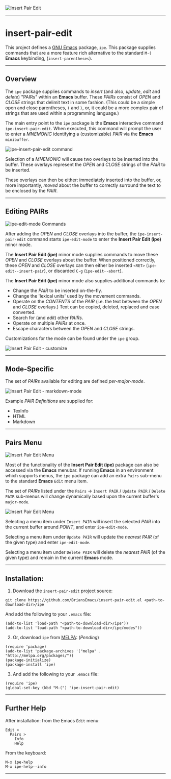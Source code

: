 ![Insert Pair Edit](doc/insert-pair-edit.gif)

----------------------------------------------------------------------
# insert-pair-edit

This project defines a 
[GNU Emacs](https://www.gnu.org/software/emacs/) package, `ipe`.  This
package supplies commands that are a more feature rich alternative to
the standard `M-(` **Emacs** keybinding, (`insert-parentheses`).

----------------------------------------------------------------------
## Overview

The `ipe` package supplies commands to _insert_ (and also, _update_,
_edit_ and _delete_) "PAIRs" within an **Emacs** buffer.  These
_PAIRs_ consist of _OPEN_ and _CLOSE_ strings that delimit text in
some fashion.  (This could be a simple open and close parentheses, `(`
and `)`, or, it could be a more complex pair of strings that are used
within a programming language.)

The main entry point to the `ipe` package is the **Emacs** interactive
command `ipe-insert-pair-edit`.  When executed, this command will
prompt the user to enter a _MNEMONIC_ identifying a (customizable)
_PAIR_ via the **Emacs** `minibuffer`.

![ipe-insert-pair-edit command](doc/insert-pair-edit-minibuffer.png)

Selection of a _MNEMONIC_ will cause two overlays to be inserted into
the buffer.  These overlays represent the _OPEN_ and _CLOSE_ strings
of the _PAIR_ to be inserted.

These overlays can then be either: immediately inserted into the
buffer, or, more importantly, _moved_ about the buffer to correctly
surround the text to be enclosed by the _PAIR_.

----------------------------------------------------------------------
## Editing PAIRs

![ipe-edit-mode Commands](doc/ipe-edit-mode-menu.png)

After adding the _OPEN_ and _CLOSE_ overlays into the buffer, the
`ipe-insert-pair-edit` command starts `ipe-edit-mode` to enter the
**Insert Pair Edit (ipe)** minor mode.

The **Insert Pair Edit (ipe)** minor mode supplies commands to
move these _OPEN_ and _CLOSE_ overlays about the buffer.  When
positioned correctly, these _OPEN_ and _CLOSE_ overlays can then
either be inserted `<RET>` (`ipe-edit--insert-pair`), or discarded
`C-g` (`ipe-edit--abort`).

The **Insert Pair Edit (ipe)** minor mode also supplies additional
commands to:

* Change the _PAIR_ to be inserted on-the-fly.
* Change the 'lexical units' used by the movement commands.
* Operate on the _CONTENTS_ of the _PAIR_ (i.e. the text between the
  _OPEN_ and _CLOSE_ overlays.)  Text can be copied, deleted, replaced
  and case converted.
* Search for (and _edit_) other _PAIRs_.
* Operate on multiple _PAIRs_ at once.
* Escape characters between the _OPEN_ and _CLOSE_ strings.

Customizations for the mode can be found under the `ipe` group.

![Insert Pair Edit - customize](doc/insert-pair-edit-customize.png)

-------------------------------------------------------------------
## Mode-Specific

The set of _PAIRs_ available for editing are defined _per-major-mode_.

![Insert Pair Edit - markdown-mode](doc/insert-pair-edit-markdown-mode.gif)

Example _PAIR Definitions_ are supplied for:

* TexInfo
* HTML
* Markdown

-------------------------------------------------------------------
## Pairs Menu

![Insert Pair Edit Menu](doc/insert-pair-edit-menu.png)

Most of the functionality of the **Insert Pair Edit (ipe)** package
can also be accessed via the **Emacs** menubar.  If running **Emacs**
in an environment which supports menus, the `ipe` package
can add an extra `Pairs` sub-menu to the standard **Emacs** `Edit`
menu item.

The set of _PAIRs_ listed under the `Pairs` -> `Insert PAIR` /
`Update PAIR` / `Delete PAIR` sub-menus will change dynamically based
upon the current buffer's `major-mode`.

![Insert Pair Edit Menu](doc/insert-pair-edit-mode-menu.png)

Selecting a menu item under `Insert PAIR` will insert the selected
_PAIR_ into the current buffer around _POINT_, and enter
`ipe-edit-mode`.

Selecting a menu item under `Update PAIR` will update the _nearest_
_PAIR_ (of the given type) and enter `ipe-edit-mode`.

Selecting a menu item under `Delete PAIR` will delete the _nearest_
_PAIR_ (of the given type) and remain in the current **Emacs** mode.

----------------------------------------------------------------------
## Installation:

1. Download the `insert-pair-edit` project source:

```
git clone https://github.com/BriansEmacs/insert-pair-edit.el <path-to-download-dir>/ipe
```

And add the following to your `.emacs` file:

```
(add-to-list 'load-path "<path-to-download-dir>/ipe"))
(add-to-list 'load-path "<path-to-download-dir>/ipe/modes"))
```

2. Or, download `ipe` from [MELPA](https://melpa.org): (_Pending_)

```
(require 'package)
(add-to-list 'package-archives '("melpa" . "http://melpa.org/packages/"))
(package-initialize)
(package-install 'ipe)
```

3. And add the following to your `.emacs` file:

```
(require 'ipe)
(global-set-key (kbd "M-(") 'ipe-insert-pair-edit)
```

----------------------------------------------------------------------
## Further Help

After installation: from the Emacs `Edit` menu:

```
Edit >
  Pairs >
    Info
    Help
```

From the keyboard:

```
M-x ipe-help
M-x ipe-help--info
```

----------------------------------------------------------------------
